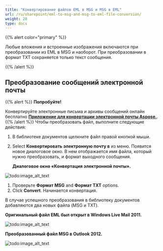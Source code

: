```yaml
---
title: "Конвертирование файлов EML в MSG и MSG в EML"
url: /ru/sharepoint/eml-to-msg-and-msg-to-eml-file-conversion/
weight: 20
type: docs
---
```



{{% alert color="primary" %}}

Любые вложения и встроенные изображения включаются при преобразовании из EML в MSG и наоборот. При преобразовании в формат TXT сохраняется только текст сообщения.

{{% /alert %}}
## **Преобразование сообщений электронной почты**
{{% alert %}}
**Попробуйте!**

Конвертируйте электронные письма и архивы сообщений онлайн бесплатно [**Приложение для конвертации электронной почты Aspose.**](https://products.aspose.app/email/ru/Conversion).
{{% /alert %}}
Чтобы преобразовать файл, выполните следующие действия:

1. В библиотеке документов щелкните файл правой кнопкой мыши.
1. Select **Конвертировать электронную почту в** из меню. Появится новое диалоговое окно. В нем отображается имя файла, который нужно преобразовать, и формат выходного сообщения.

   **Диалоговое окно «Конвертация электронной почты».**

![todo:image_alt_text](eml-to-msg-and-msg-to-eml-file-conversion_1.png)




1. Проверьте **Формат MSG** and **Формат TXT** options.
1. Click **Convert**. Начинается конвертация.

В случае успешного преобразования в библиотеку документов добавляются два новых файла (MSG и TXT).

**Оригинальный файл EML был открыт в Windows Live Mail 2011.**

![todo:image_alt_text](eml-to-msg-and-msg-to-eml-file-conversion_2.png)

**Преобразованный файл MSG в Outlook 2012.**

![todo:image_alt_text](eml-to-msg-and-msg-to-eml-file-conversion_3.png)
